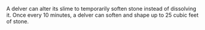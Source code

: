  A delver can alter its slime to temporarily soften stone instead of dissolving it. Once every 10 minutes, a delver can soften and shape up to 25 cubic feet of stone.